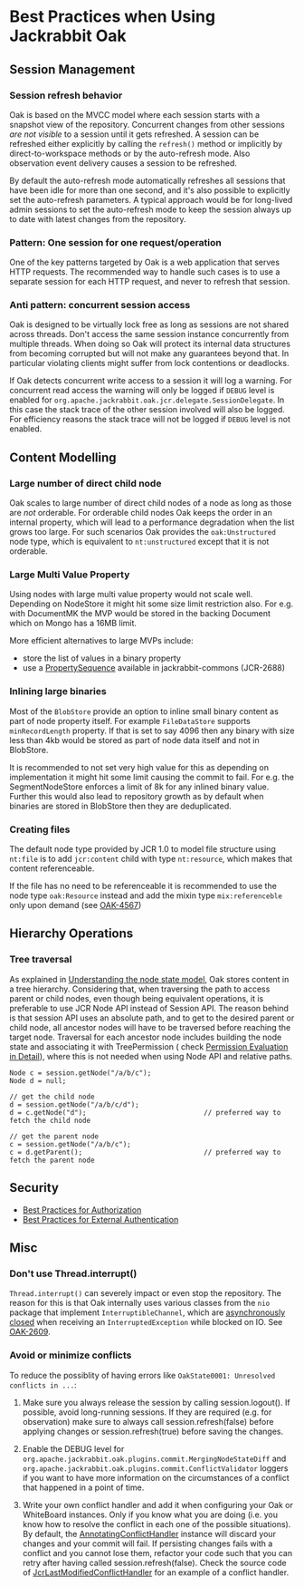 <!--
   Licensed to the Apache Software Foundation (ASF) under one or more
   contributor license agreements.  See the NOTICE file distributed with
   this work for additional information regarding copyright ownership.
   The ASF licenses this file to You under the Apache License, Version 2.0
   (the "License"); you may not use this file except in compliance with
   the License.  You may obtain a copy of the License at

       http://www.apache.org/licenses/LICENSE-2.0

   Unless required by applicable law or agreed to in writing, software
   distributed under the License is distributed on an "AS IS" BASIS,
   WITHOUT WARRANTIES OR CONDITIONS OF ANY KIND, either express or implied.
   See the License for the specific language governing permissions and
   limitations under the License.
  -->

# Best Practices when Using Jackrabbit Oak

<!-- MACRO{toc} -->

## Session Management

### Session refresh behavior

Oak is based on the MVCC model where each session starts with a snapshot
view of the repository. Concurrent changes from other sessions *are not
visible* to a session until it gets refreshed. A session can be refreshed
either explicitly by calling the ``refresh()`` method or implicitly by
direct-to-workspace methods or by the auto-refresh mode. Also observation
event delivery causes a session to be refreshed.

By default the auto-refresh mode automatically refreshes all sessions that
have been idle for more than one second, and it's also possible to
explicitly set the auto-refresh parameters. A typical approach would be
for long-lived admin sessions to set the auto-refresh mode to keep the
session always up to date with latest changes from the repository.

### Pattern: One session for one request/operation

One of the key patterns targeted by Oak is a web application that serves
HTTP requests. The recommended way to handle such cases is to use a
separate session for each HTTP request, and never to refresh that session.

### Anti pattern: concurrent session access

Oak is designed to be virtually lock free as long as sessions are not shared
across threads. Don't access the same session instance concurrently from
multiple threads. When doing so Oak will protect its internal data structures
from becoming corrupted but will not make any guarantees beyond that. In
particular violating clients might suffer from lock contentions or deadlocks.

If Oak detects concurrent write access to a session it will log a warning.
For concurrent read access the warning will only be logged if `DEBUG` level
is enabled for `org.apache.jackrabbit.oak.jcr.delegate.SessionDelegate`.
In this case the stack trace of the other session involved will also be
logged. For efficiency reasons the stack trace will not be logged if
`DEBUG` level is not enabled.

## Content Modelling

### Large number of direct child node

Oak scales to large number of direct child nodes of a node as long as those
are *not* orderable. For orderable child nodes Oak keeps the order in an
internal property, which will lead to a performance degradation when the list
grows too large. For such scenarios Oak provides the ``oak:Unstructured`` node
type, which is equivalent to ``nt:unstructured`` except that it is not orderable.

### Large Multi Value Property

Using nodes with large multi value property would not scale well. Depending on
NodeStore it might hit some size limit restriction also. For e.g. with
DocumentMK the MVP would be stored in the backing Document which on Mongo has a
16MB limit.

More efficient alternatives to large MVPs include:

* store the list of values in a binary property
* use
  a [PropertySequence](https://jackrabbit.apache.org/api/trunk/org/apache/jackrabbit/commons/flat/PropertySequence.html)
  available in jackrabbit-commons (JCR-2688)

### Inlining large binaries

Most of the `BlobStore` provide an option to inline small binary content as part of
node property itself. For example `FileDataStore` supports `minRecordLength` property.
If that is set to say 4096 then any binary with size less than 4kb would be stored
as part of node data itself and not in BlobStore.

It is recommended to not set very high value for this as depending on implementation it
might hit some limit causing the commit to fail. For e.g. the SegmentNodeStore enforces a limit of
8k for any inlined binary value. Further this would also lead to repository growth as
by default when binaries are stored in BlobStore then they are deduplicated.

### Creating files

The default node type provided by JCR 1.0 to model file structure using
`nt:file` is to add `jcr:content` child with type `nt:resource`, which makes
that content referenceable.

If the file has no need to be referenceable it is recommended to use the
node type `oak:Resource` instead and add the mixin type `mix:referenceble`
only upon demand (see [OAK-4567](https://issues.apache.org/jira/browse/OAK-4567))

## Hierarchy Operations

### Tree traversal

As explained
in [Understanding the node state model](https://jackrabbit.apache.org/oak/docs/architecture/nodestate.html),
Oak stores content in a tree hierarchy.
Considering that, when traversing the path to access parent or child nodes, even though being
equivalent operations,
it is preferable to use JCR Node API instead of Session API. The reason behind is that session API
uses an absolute path,
and to get to the desired parent or child node, all ancestor nodes will have to be traversed before
reaching the target node.
Traversal for each ancestor node includes building the node state and associating it with
TreePermission (
check [Permission Evaluation in Detail](https://jackrabbit.apache.org/oak/docs/security/permission/evaluation.html)),
where this is not needed when using Node API and relative paths.

```
Node c = session.getNode("/a/b/c");
Node d = null;

// get the child node
d = session.getNode("/a/b/c/d");
d = c.getNode("d");                             // preferred way to fetch the child node

// get the parent node
c = session.getNode("/a/b/c");
c = d.getParent();                              // preferred way to fetch the parent node
```

## Security

- [Best Practices for Authorization](security/authorization/bestpractices.html)
- [Best Practices for External Authentication](security/authentication/external/bestpractices.html)

## Misc

### Don't use Thread.interrupt()

`Thread.interrupt()` can severely impact or even stop the repository. The reason for
this is that Oak internally uses various classes from the `nio` package that implement
`InterruptibleChannel`, which
are [asynchronously closed](https://docs.oracle.com/en/java/javase/11/docs/api/java.base/java/nio/channels/InterruptibleChannel.html)
when receiving an `InterruptedException` while blocked on IO.
See [OAK-2609](https://issues.apache.org/jira/browse/OAK-2609).

### Avoid or minimize conflicts

To reduce the possiblity of having errors like `OakState0001: Unresolved conflicts in ...`:

1. Make sure you always release the session by calling session.logout(). If possible, avoid
   long-running sessions. If they are required (e.g. for observation) make sure
   to always call session.refresh(false) before applying changes or session.refresh(true) before
   saving the changes.

2. Enable the DEBUG level for `org.apache.jackrabbit.oak.plugins.commit.MergingNodeStateDiff`
   and `org.apache.jackrabbit.oak.plugins.commit.ConflictValidator` loggers if you want
   to have more information on the circumstances of a conflict that happened in a point of time.

3. Write your own conflict handler and add it when configuring your Oak or WhiteBoard instances.
   Only if you know what you are doing (i.e. you know how to resolve
   the conflict in each one of the possible situations). By default,
   the [AnnotatingConflictHandler](https://jackrabbit.apache.org/oak/docs/apidocs/org/apache/jackrabbit/oak/plugins/commit/AnnotatingConflictHandler.html)
   instance will discard your changes
   and your commit will fail. If persisting changes fails with a conflict and you cannot lose them,
   refactor your code such that you can retry after having called session.refresh(false).
   Check the source code
   of [JcrLastModifiedConflictHandler](https://jackrabbit.apache.org/oak/docs/apidocs/org/apache/jackrabbit/oak/plugins/commit/JcrLastModifiedConflictHandler.html)
   for an example of a conflict handler.
